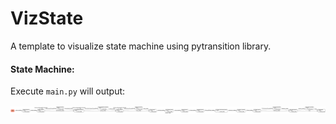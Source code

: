 # VizState
A template to visualize state machine using pytransition library.

#### State Machine:
Execute `main.py` will output:

![State Machine Diagram](https://github.com/nischaipyda/VizState/blob/main/my_state_diagram.png?raw=true)
